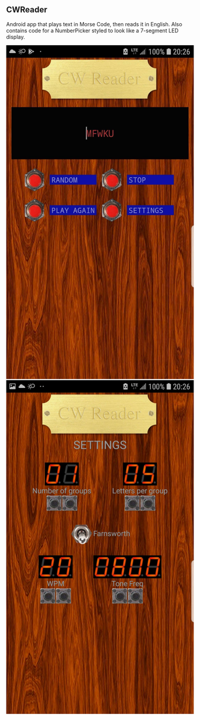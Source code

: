 CWReader
--------

Android app that plays text in Morse Code, then reads it in English. 
Also contains code for a NumberPicker styled to look like a 7-segment
LED display.

![screenshot](https://raw.githubusercontent.com/veghead/cwreader/master/res/cw-reader-screenshot.jpg "Screenshot")
![screenshot-settings](https://raw.githubusercontent.com/veghead/cwreader/master/res/cw-reader-screenshot-settings.jpg "Screenshot")
